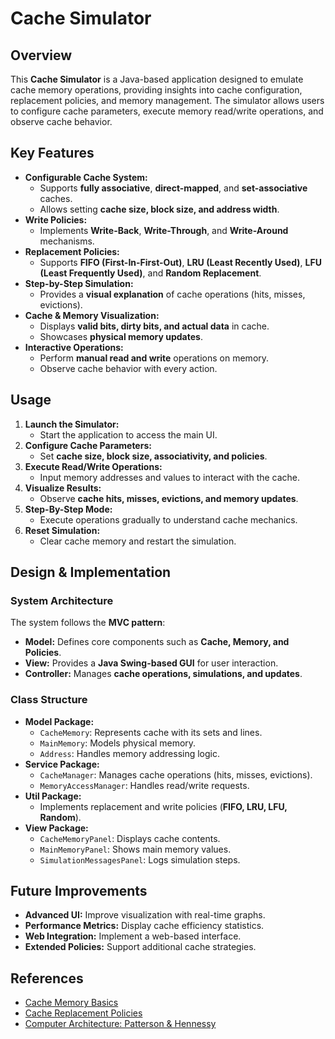 # Cache Simulator

## Overview
This **Cache Simulator** is a Java-based application designed to emulate cache memory operations, providing insights into cache configuration, replacement policies, and memory management. The simulator allows users to configure cache parameters, execute memory read/write operations, and observe cache behavior.

## Key Features
- **Configurable Cache System:**
  - Supports **fully associative**, **direct-mapped**, and **set-associative** caches.
  - Allows setting **cache size, block size, and address width**.
- **Write Policies:**
  - Implements **Write-Back**, **Write-Through**, and **Write-Around** mechanisms.
- **Replacement Policies:**
  - Supports **FIFO (First-In-First-Out)**, **LRU (Least Recently Used)**, **LFU (Least Frequently Used)**, and **Random Replacement**.
- **Step-by-Step Simulation:**
  - Provides a **visual explanation** of cache operations (hits, misses, evictions).
- **Cache & Memory Visualization:**
  - Displays **valid bits, dirty bits, and actual data** in cache.
  - Showcases **physical memory updates**.
- **Interactive Operations:**
  - Perform **manual read and write** operations on memory.
  - Observe cache behavior with every action.

## Usage
1. **Launch the Simulator:**
   - Start the application to access the main UI.
2. **Configure Cache Parameters:**
   - Set **cache size, block size, associativity, and policies**.
3. **Execute Read/Write Operations:**
   - Input memory addresses and values to interact with the cache.
4. **Visualize Results:**
   - Observe **cache hits, misses, evictions, and memory updates**.
5. **Step-By-Step Mode:**
   - Execute operations gradually to understand cache mechanics.
6. **Reset Simulation:**
   - Clear cache memory and restart the simulation.

## Design & Implementation

### System Architecture
The system follows the **MVC pattern**:
- **Model:** Defines core components such as **Cache, Memory, and Policies**.
- **View:** Provides a **Java Swing-based GUI** for user interaction.
- **Controller:** Manages **cache operations, simulations, and updates**.

### Class Structure
- **Model Package:**
  - `CacheMemory`: Represents cache with its sets and lines.
  - `MainMemory`: Models physical memory.
  - `Address`: Handles memory addressing logic.
- **Service Package:**
  - `CacheManager`: Manages cache operations (hits, misses, evictions).
  - `MemoryAccessManager`: Handles read/write requests.
- **Util Package:**
  - Implements replacement and write policies (**FIFO, LRU, LFU, Random**).
- **View Package:**
  - `CacheMemoryPanel`: Displays cache contents.
  - `MainMemoryPanel`: Shows main memory values.
  - `SimulationMessagesPanel`: Logs simulation steps.

## Future Improvements
- **Advanced UI:** Improve visualization with real-time graphs.
- **Performance Metrics:** Display cache efficiency statistics.
- **Web Integration:** Implement a web-based interface.
- **Extended Policies:** Support additional cache strategies.

## References
- [Cache Memory Basics](https://www.cs.umd.edu/~meesh/411/CA-online/chapter/basics-of-cache-memory/index.html)
- [Cache Replacement Policies](https://courses.cs.washington.edu/courses/cse351/cachesim/)
- [Computer Architecture: Patterson & Hennessy](https://www.elsevier.com/books/computer-organization-and-design/9780124077263)

